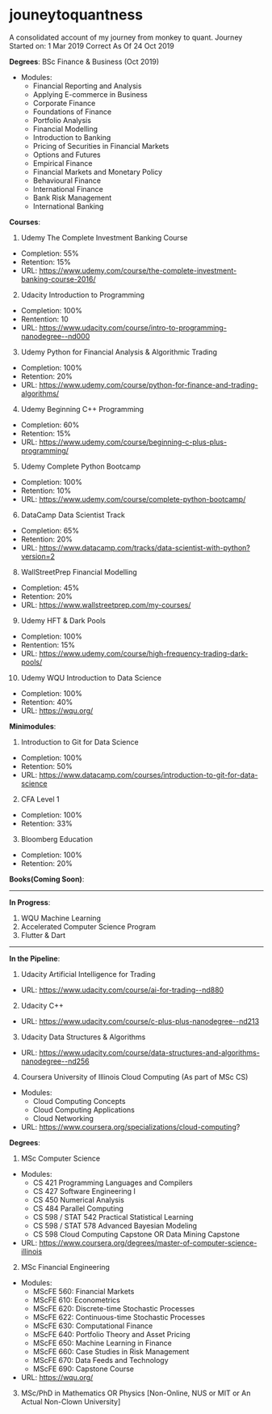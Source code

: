 # jouneytoquantness
A consolidated account of my journey from monkey to quant. Journey Started on: 1 Mar 2019
Correct As Of 24 Oct 2019

<b>Degrees</b>:
BSc Finance & Business (Oct 2019)
-	Modules:
	- Financial Reporting and Analysis
	- Applying E-commerce in Business
	- Corporate Finance
	- Foundations of Finance
	- Portfolio Analysis
	- Financial Modelling
	- Introduction to Banking
	- Pricing of Securities in Financial Markets
	- Options and Futures
	- Empirical Finance
	- Financial Markets and Monetary Policy
	- Behavioural Finance
	- International Finance
	- Bank Risk Management
	- International Banking

<b>Courses</b>:
1. Udemy The Complete Investment Banking Course
- Completion: 55%
- Retention: 15%
- URL: https://www.udemy.com/course/the-complete-investment-banking-course-2016/

2. Udacity Introduction to Programming
- Completion: 100%
- Rentention: 10
- URL: https://www.udacity.com/course/intro-to-programming-nanodegree--nd000

3. Udemy Python for Financial Analysis & Algorithmic Trading
- Completion: 100%
- Retention: 20%
- URL: https://www.udemy.com/course/python-for-finance-and-trading-algorithms/

4. Udemy Beginning C++ Programming
- Completion: 60%
- Retention: 15%
- URL: https://www.udemy.com/course/beginning-c-plus-plus-programming/

5. Udemy Complete Python Bootcamp
- Completion: 100%
- Retention: 10%
- URL: https://www.udemy.com/course/complete-python-bootcamp/

6. DataCamp Data Scientist Track
- Completion: 65%
- Retention: 20%
- URL: https://www.datacamp.com/tracks/data-scientist-with-python?version=2

8. WallStreetPrep Financial Modelling
- Completion: 45%
- Retention: 20%
- URL: https://www.wallstreetprep.com/my-courses/

9. Udemy HFT & Dark Pools
- Completion: 100%
- Rentention: 15%
- URL: https://www.udemy.com/course/high-frequency-trading-dark-pools/

10. Udemy WQU Introduction to Data Science
- Completion: 100%
- Retention: 40%
- URL: https://wqu.org/

<b>Minimodules</b>:
1. Introduction to Git for Data Science
- Completion: 100%
- Retention: 50%
- URL: https://www.datacamp.com/courses/introduction-to-git-for-data-science

2. CFA Level 1
- Completion: 100%
- Retention: 33%

3. Bloomberg Education
- Completion: 100%
- Retention: 20%
	
<b>Books(Coming Soon)</b>:

------------------------------------------------------------------------------------------------------------------------

<b>In Progress</b>:
1. WQU Machine Learning
2. Accelerated Computer Science Program
3. Flutter & Dart

------------------------------------------------------------------------------------------------------------------------

<b>In the Pipeline</b>:
1. Udacity Artificial Intelligence for Trading
- URL: https://www.udacity.com/course/ai-for-trading--nd880

2. Udacity C++
- URL: https://www.udacity.com/course/c-plus-plus-nanodegree--nd213

3. Udacity Data Structures & Algorithms
- URL: https://www.udacity.com/course/data-structures-and-algorithms-nanodegree--nd256

4. Coursera University of Illinois Cloud Computing (As part of MSc CS)
- Modules:
	- Cloud Computing Concepts
	- Cloud Computing Applications
	- Cloud Networking
- URL: https://www.coursera.org/specializations/cloud-computing?

<b>Degrees</b>:
1. MSc Computer Science
-	Modules:
	- CS 421 Programming Languages and Compilers
	- CS 427 Software Engineering I
	- CS 450 Numerical Analysis
	- CS 484 Parallel Computing
	- CS 598 / STAT 542 Practical Statistical Learning
	- CS 598 / STAT 578 Advanced Bayesian Modeling
	- CS 598 Cloud Computing Capstone OR Data Mining Capstone
- URL: https://www.coursera.org/degrees/master-of-computer-science-illinois

2. MSc Financial Engineering
-	Modules:
	- MScFE 560: Financial Markets
	- MScFE 610: Econometrics
	- MScFE 620: Discrete-time Stochastic Processes
	- MScFE 622: Continuous-time Stochastic Processes
	- MScFE 630: Computational Finance
	- MScFE 640: Portfolio Theory and Asset Pricing
	- MScFE 650: Machine Learning in Finance
	- MScFE 660: Case Studies in Risk Management
	- MScFE 670: Data Feeds and Technology
	- MScFE 690: Capstone Course
- URL: https://wqu.org/

3. MSc/PhD in Mathematics OR Physics [Non-Online, NUS or MIT or An Actual Non-Clown University]
